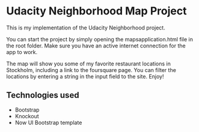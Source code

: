# Udacity Neighborhood Map Project

This is my implementation of the Udacity Neighborhood project. 

You can start the project by simply opening the mapsapplication.html file in the root folder. Make sure you have an active internet connection for the app to work. 

The map will show you some of my favorite restaurant locations in Stockholm, including a link to the foursquare page. You can filter the locations by entering a string in the input field to the site. Enjoy!

## Technologies used

* Bootstrap
* Knockout
* Now UI Bootstrap template